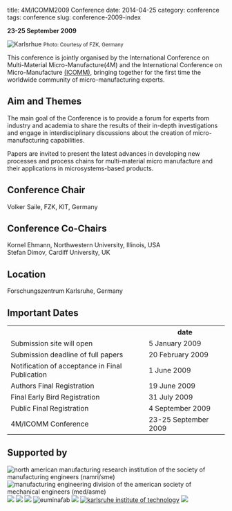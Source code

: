 title: 4M/ICOMM2009 Conference
date: 2014-04-25 
category: conference
tags: conference
slug: conference-2009-index

**23-25 September 2009** 

![Karlsrhue](/4m-association/images/karlsrhue.jpg) 
<small>Photo: Courtesy of FZK, Germany</small>

This conference is jointly organised by the International Conference on Multi-Material Micro-Manufacture(4M) and the International Conference on Micro-Manufacture [(ICOMM)](http://manufacturing.northwestern.edu/ICOMM09/), bringing together for the first time the worldwide community of micro-manufacturing experts.  

##  Aim and Themes


The main goal of the Conference is to provide a forum for experts from industry
and academia to share the results of their in-depth investigations and engage in
interdisciplinary discussions about the creation of micro-manufacturing capabilities.

Papers are invited to present the latest advances in developing new processes
and process chains for multi-material micro manufacture and their applications
in microsystems-based products.

##  Conference Chair

Volker Saile,  FZK, KIT, Germany
##  Conference Co-Chairs

Kornel Ehmann, Northwestern University, Illinois, USA  
Stefan Dimov, Cardiff University, UK
##  Location

Forschungszentrum Karlsruhe, Germany

##  Important Dates

<table class="info" style="width:100%;">
<tr><th>&nbsp;</th><th>date</th></tr>
<tr><td>Submission site will open</td><td>5 January 2009 </td></tr>
<tr><td>Submission deadline of full papers</td><td>20 February 2009</td></tr> 
<tr class="current"><td>Notification of acceptance in Final Publication</td><td>1 June  2009</td></tr> 
<tr><td>Authors Final Registration</td><td>19 June 2009</td></tr>
<tr><td>Final Early Bird Registration</td><td>31 July 2009</td></tr>
<tr><td>Public Final Registration</td><td>4 September 2009</td></tr>
<tr class="main-event"><td>4M/ICOMM Conference</td><td>23-25 September 2009</td></tr> 
</table>

##  Supported by

<div style="width:100%">
<img src="/4m-association/images/logos/sme-namri.gif" title="north american manufacturing research institution of the society of manufacturing engineers (namri/sme)" /> <img src="/4m-association/images/logos/asme_logo.jpg" title="manufacturing engineering division of the american society of mechanical engineers (med/asme)" />  <img src="/4m-association/images/logos/cotech-logo-75.png" /> <img src="/4m-association/images/logos/flexpaet-logo-75.png" /> <img src="/4m-association/images/logos/multilayer-logo-75.png" /> <img src="/4m-association/images/logos/euminafab.png" title="euminafab" /> <img src="/4m-association/images/logos/fzklogo.jpg" /> <a href="http://www.kit.edu/" title="karlsruhe institute of technology"><img src="/4m-association/images/logos/kit_logo.gif" title="karlsruhe institute of technology" /></a> <img src="/4m-association/images/logos/minam.jpg" /> 
</div>
